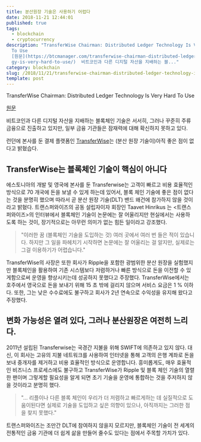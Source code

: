 ```yaml
---
title: 분산원장 기술은 사용하기 어렵다
date: 2018-11-21 12:44:01
published: true
tags:
  - blockchain
  - cryptocurrency
description: "TransferWise Chairman: Distributed Ledger Technology Is Very Hard
  To Use
  [원문](https://btcmanager.com/transferwise-chairman-distributed-ledger-technolo\
  gy-is-very-hard-to-use/)  비트코인과 다른 디지털 자산을 지배하는 블..."
category: blockchain
slug: /2018/11/21/transferwise-chairman-distributed-ledger-technology-is-very-hard-to-use/
template: post
---
```


TransferWise Chairman: Distributed Ledger Technology Is Very Hard To Use

[원문](https://btcmanager.com/transferwise-chairman-distributed-ledger-technology-is-very-hard-to-use/)

비트코인과 다른 디지털 자산을 지배하는 블록체인 기술은 서서히, 그러나 꾸준히 주류 금융으로 진출하고 있지만, 일부 금융 기관들은 잠재력에 대해 확신하지 못하고 있다.

런던에 본사를 둔 결제 플랫폼인 [TransferWise](https://transferwise.com/)는 (분산 원장 기술이)아직 좋은 점이 없다고 밝혔습다.

## TransferWise는 블록체인 기술이 핵심이 아니다

에스토니아의 개발 및 영국에 본사를 둔 Transferwise는 고객이 빠르고 비용 효율적인 방식으로 70 개국에 돈을 보낼 수 있게 하는데 있어서, 블록 체인 기술에 좋은 점이 없다는 것을 분명히 했으며 따라서 곧 분산 원장 기술(DLT) 밴드 왜건에 참가하지 않을 것이라고 밝혔다. 트랜스퍼와이즈의 공동 설립자이자 회장인 Taavet Hinrikus 는 <트랜스퍼와이즈>의 인터뷰에서 블록체인 기술이 논문에는 잘 어울리지만 현실에서는 사용하도록 하는 것이, 장기적으로는 아무런 의미가 없는 힘든 일이라고 강조했다.

> "이러한 꿈 (블록체인 기술을 도입하는 것) 여러 곳에서 여러 번 들은 적이 있습니다. 하지만 그 일을 파헤치기 시작하면 논문에는 잘 어울리는 걸 알지만, 실제로는 그걸 이용하기가 어렵습니다."

TransferWise의 사장은 또한 회사가 Ripple을 포함한 광범위한 분산 원장을 실험했지만 블록체인을 활용하여 기존 시스템보다 저렴하거나 빠른 방식으로 돈을 이전할 수 있게함으로써 운영을 향상시키는데 성공하지 못했다고 주장했다. TransferWise에서는 호주에서 영국으로 돈을 보내기 위해 15 초 밖에 걸리지 않으며 서비스 요금은 1 % 이하다. 또한, 그는 낮은 수수료에도 불구하고 회사가 2년 연속으로 수익성을 유지해 왔다고 주장했다.

## 변화 가능성은 열려 있다, 그러나 분산원장은 여전히 느리다.

2011년 설립된 Transferwise는 국경간 지불을 위해 SWIFT에 의존하고 있지 않다. 대신, 이 회사는 고유의 지불 네트워크를 사용하여 인터넷을 통해 고객의 은행 계좌로 돈을 보내 중개자를 제거하고 비용 효율적인 방식으로 운영합니다. 흥미롭게도, 매우 효율적인 비즈니스 프로세스에도 불구하고 TransferWise가 Ripple 및 블록 체인 기술의 열렬한 팬이며 그렇게할 필요성을 알게 되면 초기 기술을 운영에 통합하는 것을 주저하지 않을 것이라고 분명히 했다.

> "... 리플이나 다른 블록 체인이 우리가 더 저렴하고 빠르게하는 데 실질적으로 도움이된다면 실제로 기술을 도입하고 싶은 의향이 있으나, 아직까지는 그러한 점을 찾지 못했다."

트랜스퍼와이즈는 조만간 DLT에 참여하지 않을지 모르지만, 블록체인 기술이 전 세계의 전통적인 금융 기관에 더 쉽게 삶을 만들어 줄수도 있다는 점에서 주목할 가치가 있다.
